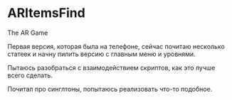 # ARItemsFind
The AR Game

Первая версия, которая была на телефоне, сейчас почитаю несколько статеек и начну пилить версию с главным меню и уровнями.

Пытаюсь разобраться с взаимодействием скриптов, как это лучше всего сделать.

Почитал про синглтоны, попытаюсь реализовать что-то подобное.
